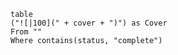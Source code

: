 ```dataview
table
("![|100](" + cover + ")") as Cover
From ""
Where contains(status, "complete")
```